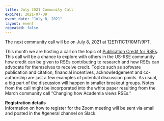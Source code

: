 ```yaml
---
title: July 2021 Community Call
expires: 2021-07-08
event_date: "July 8, 2021"
layout: event
repeated: false
---
```


The next community call will be on July 8, 2021 at 12ET/11CT/10MT/9PT.

This month we are hosting a call on the topic of [Publication Credit for RSEs](https://github.com/USRSE/monthly-community-calls/issues/2). This call will be a chance to explore with others in the US-RSE community how credit can be given to RSEs contributing to research and how RSEs can advocate for themselves to receive credit. Topics such as software publication and citation, financial incentives, acknowledgement and co-authorship are just a few examples of potential discussion points. As usual, a big part of the discussion will happen in smaller breakout groups. Notes from the call might be incorporated into the white paper resulting from the March community call “Changing how Academia views RSEs.”

**Registration details**  
Information on how to register for the Zoom meeting will be sent via email and posted in the #general channel on Slack.
